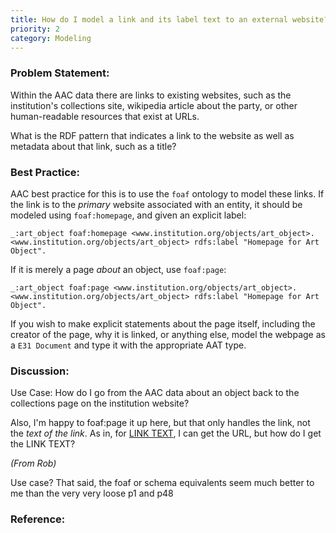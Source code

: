 ```yaml
---
title: How do I model a link and its label text to an external website?
priority: 2
category: Modeling
---
```


### Problem Statement:

Within the AAC data there are links to existing websites, such as the institution's collections site, wikipedia article about the party, or other human-readable resources that exist at URLs. 

What is the RDF pattern that indicates a link to the website as well as metadata about that link, such as a title?

### Best Practice:

AAC best practice for this is to use the `foaf` ontology to model these links.  If the link is to the *primary* website associated with an entity, it should be modeled using `foaf:homepage`, and given an explicit label:

    _:art_object foaf:homepage <www.institution.org/objects/art_object>.
    <www.institution.org/objects/art_object> rdfs:label "Homepage for Art Object".

If it is merely a page *about* an object, use `foaf:page`:

    _:art_object foaf:page <www.institution.org/objects/art_object>.
    <www.institution.org/objects/art_object> rdfs:label "Homepage for Art Object".

If you wish to make explicit statements about the page itself, including the creator of the page, why it is linked, or anything else, model the webpage as a `E31 Document` and type it with the appropriate AAT type. 


### Discussion:

Use Case: How do I go from the AAC data about an object back to the collections page on the institution website?

Also, I'm happy to foaf:page it up here, but that only handles the link, not the *text of the link*.  As in, for <a href="URL">LINK TEXT</a>, I can get the URL, but how do I get the LINK TEXT?


*(From Rob)*

Use case?  That said, the foaf or schema equivalents seem much better to me than the very very loose p1 and p48


### Reference:


